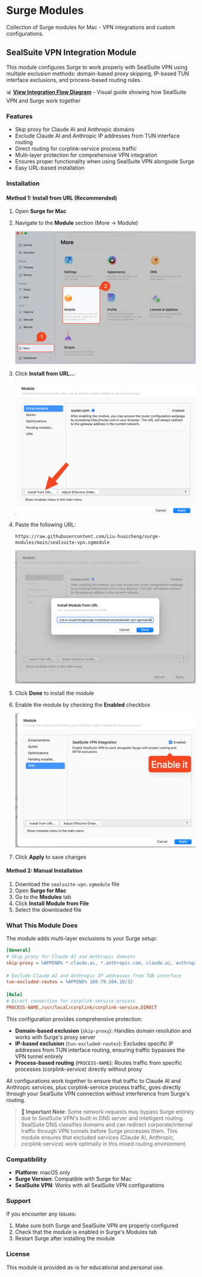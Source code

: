# Surge Modules

Collection of Surge modules for Mac - VPN integrations and custom configurations.

## SealSuite VPN Integration Module

This module configures Surge to work properly with SealSuite VPN using multiple exclusion methods: domain-based proxy skipping, IP-based TUN interface exclusions, and process-based routing rules.

📊 **[View Integration Flow Diagram](docs/sealsuite-surge-integration-flow.md)** - Visual guide showing how SealSuite VPN and Surge work together

### Features

- Skip proxy for Claude AI and Anthropic domains
- Exclude Claude AI and Anthropic IP addresses from TUN interface routing
- Direct routing for corplink-service process traffic
- Multi-layer protection for comprehensive VPN integration
- Ensures proper functionality when using SealSuite VPN alongside Surge
- Easy URL-based installation

### Installation

#### Method 1: Install from URL (Recommended)

1. Open **Surge for Mac**
2. Navigate to the **Module** section (More → Module)
   
   ![Navigate to Module](images/surge-module-navigation.png)

3. Click **Install from URL...**
   
   ![Install from URL button](images/surge-install-from-url.png)

4. Paste the following URL:
   ```
   https://raw.githubusercontent.com/Liu-huaicheng/surge-modules/main/sealsuite-vpn.sgmodule
   ```
   
   ![Enter URL dialog](images/surge-enter-url.png)

5. Click **Done** to install the module

6. Enable the module by checking the **Enabled** checkbox
   
   ![Enable module](images/surge-module-enabled.png)

7. Click **Apply** to save changes

#### Method 2: Manual Installation

1. Download the `sealsuite-vpn.sgmodule` file
2. Open **Surge for Mac**
3. Go to the **Modules** tab
4. Click **Install Module from File**
5. Select the downloaded file

### What This Module Does

The module adds multi-layer exclusions to your Surge setup:

```ini
[General]
# Skip proxy for Claude AI and Anthropic domains
skip-proxy = %APPEND% *.claude.ai, *.anthropic.com, claude.ai, anthropic.com

# Exclude Claude AI and Anthropic IP addresses from TUN interface
tun-excluded-routes = %APPEND% 160.79.104.10/32

[Rule]
# Direct connection for corplink-service process
PROCESS-NAME,/usr/local/corplink/corplink-service,DIRECT
```

This configuration provides comprehensive protection:

- **Domain-based exclusion** (`skip-proxy`): Handles domain resolution and works with Surge's proxy server
- **IP-based exclusion** (`tun-excluded-routes`): Excludes specific IP addresses from TUN interface routing, ensuring traffic bypasses the VPN tunnel entirely
- **Process-based routing** (`PROCESS-NAME`): Routes traffic from specific processes (corplink-service) directly without proxy

All configurations work together to ensure that traffic to Claude AI and Anthropic services, plus corplink-service process traffic, goes directly through your SealSuite VPN connection without interference from Surge's routing.

> **📝 Important Note**: Some network requests may bypass Surge entirely due to SealSuite VPN's built-in DNS server and intelligent routing. SealSuite DNS classifies domains and can redirect corporate/internal traffic through VPN tunnels before Surge processes them. This module ensures that excluded services (Claude AI, Anthropic, corplink-service) work optimally in this mixed routing environment.

### Compatibility

- **Platform**: macOS only
- **Surge Version**: Compatible with Surge for Mac
- **SealSuite VPN**: Works with all SealSuite VPN configurations

### Support

If you encounter any issues:

1. Make sure both Surge and SealSuite VPN are properly configured
2. Check that the module is enabled in Surge's Modules tab
3. Restart Surge after installing the module

### License

This module is provided as-is for educational and personal use.